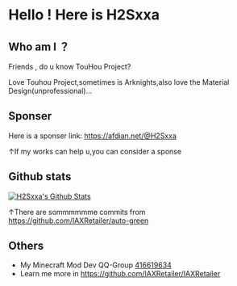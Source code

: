 # Hello ! Here is H2Sxxa

## Who am I ？

Friends , do u know TouHou Project?

Love Touhou Project,sometimes is Arknights,also love the Material Design(unprofessional)...

## Sponser

Here is a sponser link: https://afdian.net/@H2Sxxa

↑If my works can help u,you can consider a sponse

## Github stats

[![H2Sxxa's Github Stats](https://github-readme-stats.vercel.app/api?username=IAXRetailer&count_private=true&show_icons=true&theme=radical)](https://github.com/anuraghazra/github-readme-stats)

↑There are sommmmmme commits from https://github.com/IAXRetailer/auto-green

## Others

- My Minecraft Mod Dev QQ-Group [416619634](https://jq.qq.com/?_wv=1027&k=SYIkwBe6)
- Learn me more in https://github.com/IAXRetailer/IAXRetailer